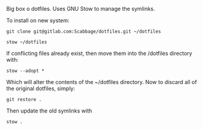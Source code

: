 Big box o dotfiles.
Uses GNU Stow to manage the symlinks.

To install on new system:

```git clone git@gitlab.com:Scabbage/dotfiles.git ~/dotfiles```

```stow ~/dotfiles```

If conflicting files already exist, then move them into the /dotfiles directory with:

```stow --adopt *```

Which will alter the contents of the ~/dotfiles directory.
Now to discard all of the original dotfiles, simply:

```git restore .```

Then update the old symlinks with

```stow .```
